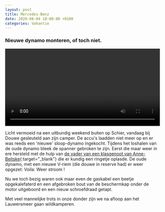 ```yaml
---
layout: post
title: Mercedes-Benz
date: 2020-08-04 18:00:00 +0100
categories: Vakantie
---
```


### Nieuwe dynamo monteren, of toch niet.

 <video style="width:100%" controls>
  <source src="/assets/video/mercedes.mp4">
 ![videotag not supported]({{ site.url }}/assets/mercedes.png)
</video> 

Licht vermoeid na een uitbundig weekend buiten op Schier, vandaag bij Douwe gesleuteld aan zijn camper. De accu's laadden niet meer op en er was reeds een 'nieuwe' sloop-dynamo ingekocht. Tijdens het loshalen van de oude dynamo bleek de spanner gebroken te zijn. Eerst die maar weer in ere hersteld met de hulp van [de vader van een klasgenoot van Anne-Beitske](http://koudenburgtechniek.nl/){:target="_blank"} die er kundig een ringetje oplasde. De oude dynamo, met een nieuwe V-riem (die douwe in reserve had) er weer opgezet: Voila: Weer stroom ! 

Nu we toch bezig waren ook maar even de gaskabel een beetje opgekalefaterd en een afgebroken bout van de beschermkap onder de motor uitgeboord en een nieuw schroefdraad getapt.  

Met veel mannelijke trots in onze donder zijn we na afloop aan het Lauwersmeer gaan wildkamperen.
